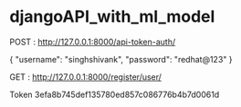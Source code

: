 # djangoAPI_with_ml_model


 POST : http://127.0.0.1:8000/api-token-auth/

  {
	"username": "singhshivank",
	"password": "redhat@123"
  }

 GET : http://127.0.0.1:8000/register/user/

 Token 3efa8b745def135780ed857c086776b4b7d0061d